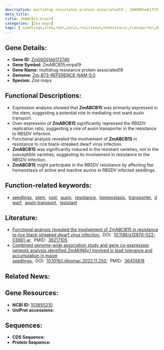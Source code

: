 ```yaml
---
description: multidrug resistance protein associated19 ; Zm00001eb172740 ; Zea mays
meta_title:
title: ZmABCB15;mrpa19
categories: [Zea mays]
tags: [ seedlings,stem,root,auxin,resistance,homeostasis,transporter,dwarf,auxin transport,resistant ]
---
```


## Gene Details:
- **Gene ID:**	[Zm00001eb172740](https://www.maizegdb.org/gene_center/gene/Zm00001eb172740)
- **Gene Symbol:** ZmABCB15;mrpa19
- **Gene Name:** multidrug resistance protein associated19
- **Genome:** [Zm-B73-REFERENCE-NAM-5.0](https://www.maizegdb.org/genome/assembly/Zm-B73-REFERENCE-NAM-5.0)
- **Species:** *Zea mays*

## Functional Descriptions:
   - Expression analysis showed that **ZmABCB15** was primarily expressed in the stem, suggesting a potential role in mediating root ward auxin transport.
   - Over-expression of **ZmABCB15** significantly repressed the RBSDV replication ratio, suggesting a role of auxin transporter in the resistance to RBSDV infection.
   - Functional analysis revealed the involvement of **ZmABCB15** in resistance to rice black-streaked dwarf virus infection.
   - **ZmABCB15** was significantly induced in the resistant varieties, not in the susceptible varieties, suggesting its involvement in resistance to the RBSDV infection.
   - **ZmABCB15** might participate in the RBSDV resistance by affecting the homeostasis of active and inactive auxins in RBSDV infected seedlings.

## Function-related keywords:
- [seedlings](/tags/seedlings/),&nbsp;&nbsp;[stem](/tags/stem/),&nbsp;&nbsp;[root](/tags/root/),&nbsp;&nbsp;[auxin](/tags/auxin/),&nbsp;&nbsp;[resistance](/tags/resistance/),&nbsp;&nbsp;[homeostasis](/tags/homeostasis/),&nbsp;&nbsp;[transporter](/tags/transporter/),&nbsp;&nbsp;[dwarf](/tags/dwarf/),&nbsp;&nbsp;[auxin-transport](/tags/auxin-transport/),&nbsp;&nbsp;[resistant](/tags/resistant/)

## Literature:
   - [Functional analysis revealed the involvement of ZmABCB15 in resistance to rice black-streaked dwarf virus infection.]( https://bmcplantbiol.biomedcentral.com/articles/10.1186/s12870-022-03861-w)&nbsp;&nbsp;DOI:&nbsp;&nbsp;[10.1186/s12870-022-03861-w](https://bmcplantbiol.biomedcentral.com/articles/10.1186/s12870-022-03861-w);&nbsp;&nbsp;PMID:&nbsp;&nbsp;[36217105](https://pubmed.ncbi.nlm.nih.gov/36217105/)
   - [Combined genome-wide association study and gene co-expression network analysis identified ZmAKINβγ1 involved in lead tolerance and accumulation in maize seedlings.]( https://www.sciencedirect.com/science/article/abs/pii/S0141813022028094?via%3Dihub)&nbsp;&nbsp;DOI:&nbsp;&nbsp;[10.1016/j.ijbiomac.2022.11.250](https://www.sciencedirect.com/science/article/abs/pii/S0141813022028094?via%3Dihub);&nbsp;&nbsp;PMID:&nbsp;&nbsp;[36455818](https://pubmed.ncbi.nlm.nih.gov/36455818/)

## Related News:

## Gene Resources:
- **NCBI ID:**  [103655210](https://www.ncbi.nlm.nih.gov/gene/?term=103655210)
- **UniProt accessions:** [](https://www.uniprot.org/uniprotkb//entry)



## Sequences:
- **CDS Sequence:**
- **Protein Sequence:**
